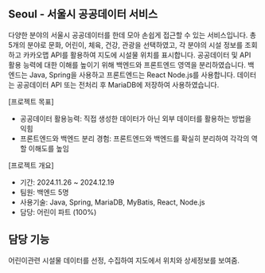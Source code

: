 ## Seoul - 서울시 공공데이터 서비스

다양한 분야의 서울시 공공데이터를 한데 모아 손쉽게 접근할 수 있는 서비스입니다. 총 5개의 분야로 문화, 어린이, 체육, 건강, 관광을 선택하였고, 각 분야의 시설 정보를 조회하고 카카오맵 API를 활용하여 지도에 시설물 위치를 표시합니다. 공공데이터 및 API 활용 능력에 대한 이해를 높이기 위해 백엔드와 프론트엔드 영역을 분리하였습니다. 백엔드는 Java, Spring을 사용하고 프론트엔드는 React Node.js를 사용합니다. 데이터는 공공데이터 API 또는 전처리 후 MariaDB에 저장하여 사용하였습니다.

[프로젝트 목표]
* 공공데이터 활용능력: 직접 생성한 데이터가 아닌 외부 데이터를 활용하는 방법을 익힘
* 프론트엔드와 백엔드 분리 경험: 프론트엔드와 백엔드를 확실히 분리하여 각각의 역할 이해도를 높임

[프로젝트 개요]
* 기간: 2024.11.26 ~ 2024.12.19
* 팀원: 백엔드 5명
* 사용기술: Java, Spring, MariaDB, MyBatis, React, Node.js
* 담당: 어린이 파트 (100%)

## 담당 기능
어린이관련 시설물 데이터를 선정, 수집하여 지도에서 위치와 상세정보를 보여줌.

